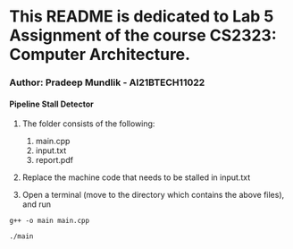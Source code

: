 # This README is dedicated to Lab 5 Assignment of the course CS2323: Computer Architecture.

### Author: Pradeep Mundlik - AI21BTECH11022

####  Pipeline Stall Detector

1. The folder consists of the following:
    1. main.cpp
    2. input.txt
    3. report.pdf

2. Replace the machine code that needs to be stalled in input.txt

3. Open a terminal (move to the directory which contains the above files), and run <br />
```
g++ -o main main.cpp
```
```
./main
```